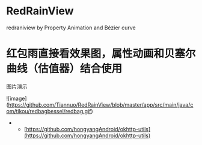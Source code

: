 # RedRainView
redraniview by Property Animation and Bézier curve

# 红包雨直接看效果图，属性动画和贝塞尔曲线（估值器）结合使用
图片演示

![image] (https://github.com/Tiannuo/RedRainView/blob/master/app/src/main/java/com/tikou/redbagbessel/redbag.gif)

 *  * [https://github.com/hongyangAndroid/okhttp-utils](https://github.com/hongyangAndroid/okhttp-utils)  



